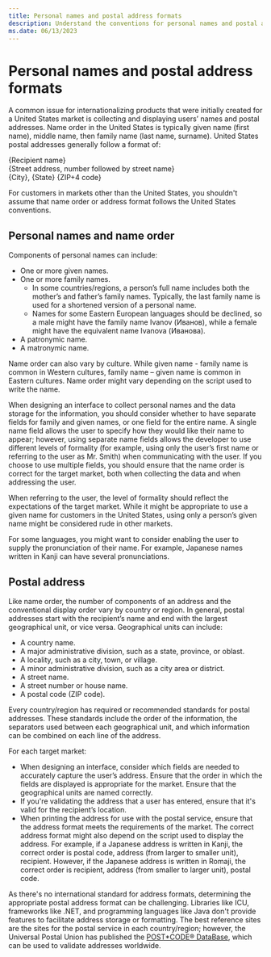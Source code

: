 ```yaml
---
title: Personal names and postal address formats
description: Understand the conventions for personal names and postal addresses for international markets.
ms.date: 06/13/2023
---
```


# Personal names and postal address formats

A common issue for internationalizing products that were initially created for a United States market is collecting and displaying users’ names and postal addresses. Name order in the United States is typically given name (first name), middle name, then family name (last name, surname). United States postal addresses generally follow a format of:

{Recipient name}<br/>
{Street address, number followed by street name}<br/>
{City}, {State} {ZIP+4 code}

For customers in markets other than the United States, you shouldn't assume that name order or address format follows the United States conventions.

## Personal names and name order

Components of personal names can include:

- One or more given names.
- One or more family names.
  - In some countries/regions, a person’s full name includes both the mother’s and father’s family names. Typically, the last family name is used for a shortened version of a personal name.
  - Names for some Eastern European languages should be declined, so a male might have the family name Ivanov (Иванов), while a female might have the equivalent name Ivanova (Иванова).
- A patronymic name.
- A matronymic name.

Name order can also vary by culture. While given name - family name is common in Western cultures, family name – given name is common in Eastern cultures. Name order might vary depending on the script used to write the name.

When designing an interface to collect personal names and the data storage for the information, you should consider whether to have separate fields for family and given names, or one field for the entire name. A single name field allows the user to specify how they would like their name to appear; however, using separate name fields allows the developer to use different levels of formality (for example, using only the user’s first name or referring to the user as Mr. Smith) when communicating with the user. If you choose to use multiple fields, you should ensure that the name order is correct for the target market, both when collecting the data and when addressing the user.

When referring to the user, the level of formality should reflect the expectations of the target market. While it might be appropriate to use a given name for customers in the United States, using only a person’s given name might be considered rude in other markets.

For some languages, you might want to consider enabling the user to supply the pronunciation of their name. For example, Japanese names written in Kanji can have several pronunciations.

## Postal address

Like name order, the number of components of an address and the conventional display order vary by country or region. In general, postal addresses start with the recipient’s name and end with the largest geographical unit, or vice versa. Geographical units can include:

- A country name.
- A major administrative division, such as a state, province, or oblast.
- A locality, such as a city, town, or village.
- A minor administrative division, such as a city area or district.
- A street name.
- A street number or house name.
- A postal code (ZIP code).

Every country/region has required or recommended standards for postal addresses. These standards include the order of the information, the separators used between each geographical unit, and which information can be combined on each line of the address.

For each target market:

- When designing an interface, consider which fields are needed to accurately capture the user’s address. Ensure that the order in which the fields are displayed is appropriate for the market. Ensure that the geographical units are named correctly.
- If you're validating the address that a user has entered, ensure that it's valid for the recipient’s location.
- When printing the address for use with the postal service, ensure that the address format meets the requirements of the market. The correct address format might also depend on the script used to display the address. For example, if a Japanese address is written in Kanji, the correct order is postal code, address (from larger to smaller unit), recipient. However, if the Japanese address is written in Romaji, the correct order is recipient, address (from smaller to larger unit), postal code.

As there's no international standard for address formats, determining the appropriate postal address format can be challenging. Libraries like ICU, frameworks like .NET, and programming languages like Java don't provide features to facilitate address storage or formatting. The best reference sites are the sites for the postal service in each country/region; however, the Universal Postal Union has published the [POST*CODE® DataBase](https://www.upu.int/en/Postal-Solutions/Programmes-Services/Addressing-Solutions), which can be used to validate addresses worldwide.
